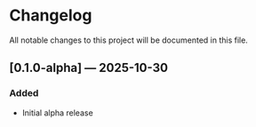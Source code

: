 # Changelog

All notable changes to this project will be documented in this file.

## [0.1.0-alpha] — 2025-10-30
### Added
- Initial alpha release
